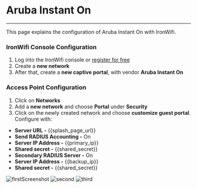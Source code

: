 # **Aruba Instant On** 

---

This page explains the configuration of Aruba Instant On with IronWifi.

### IronWifi Console Configuration

1. Log into the IronWifi console or [register for free](https://console.ironwifi.com/register)
2. Create a **new network**
3. After that, create a **new captive portal**, with vendor **Aruba Instant On**

### Access Point Configuration

1. Click on **Networks**
2. Add a **new network** and choose **Portal** under **Security**
3. Click on the newly created network and choose **customize guest portal**. Configure with:

- **Server URL -** {{splash_page_url}}
- **Send RADIUS Accounting -** On
- **Server IP Address -** {{primary_ip}}
- **Shared secret -** {{shared_secret}}
- **Secondary RADIUS Server -** On
- **Server IP Address -** {{backup_ip}}
- **Shared secret -** {{shared_secret}}


![firstScreenshot](https://raw.githubusercontent.com/IronWifi/docs/master/configuration-guides/aruba_instant_on/aruba.png)
![second](https://raw.githubusercontent.com/IronWifi/docs/master/configuration-guides/aruba_instant_on/aruba2.png)
![third](https://raw.githubusercontent.com/IronWifi/docs/master/configuration-guides/aruba_instant_on/aruba3.png)



